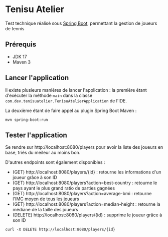 # Tenisu Atelier

Test technique réalisé sous [Spring Boot](http://projects.spring.io/spring-boot/), permettant la gestion de joueurs de tennis

## Prérequis

- JDK 17
- Maven 3

## Lancer l'application

Il existe plusieurs manières de lancer l'application : la première étant d'exécuter la méthode `main` dans la classe `com.dev.tenisuatelier.TenisuAtelierApplication` de l'IDE.

La deuxième étant de faire appel au plugin Spring Boot Maven :
```shell
mvn spring-boot:run
```

## Tester l'application

Se rendre sur http://localhost:8080/players pour avoir la liste des joueurs en base, triés du meileur au moins bon.

D'autres endpoints sont également disponibles :

- (GET) http://localhost:8080/players/{id} : retourne les informations d'un joueur grâce à son ID
- (GET) http://localhost:8080/players?action=best-country : retourne le pays ayant le plus grand ratio de parties gagnées
- (GET) http://localhost:8080/players?action=average-bmi : retourne l'IMC moyen de tous les joueurs
- (GET) http://localhost:8080/players?action=median-height : retourne la médiane de la taille des joueurs
- (DELETE) http://localhost:8080/players/{id} : supprime le joueur grâce à son ID
```
curl -X DELETE http://localhost:8080/players/{id}
```